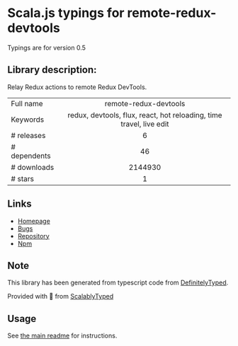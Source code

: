
# Scala.js typings for remote-redux-devtools

Typings are for version 0.5

## Library description:
Relay Redux actions to remote Redux DevTools.

|                    |                 |
| ------------------ | :-------------: |
| Full name          | remote-redux-devtools |
| Keywords           | redux, devtools, flux, react, hot reloading, time travel, live edit |
| # releases         | 6 |
| # dependents       | 46 |
| # downloads        | 2144930 |
| # stars            | 1 |

## Links
- [Homepage](https://github.com/zalmoxisus/remote-redux-devtools)
- [Bugs](https://github.com/zalmoxisus/remote-redux-devtools/issues)
- [Repository](https://github.com/zalmoxisus/remote-redux-devtools)
- [Npm](https://www.npmjs.com/package/remote-redux-devtools)
    


## Note
This library has been generated from typescript code from [DefinitelyTyped](https://definitelytyped.org).

Provided with :purple_heart: from [ScalablyTyped](https://github.com/oyvindberg/ScalablyTyped)

## Usage
See [the main readme](../../readme.md) for instructions.


